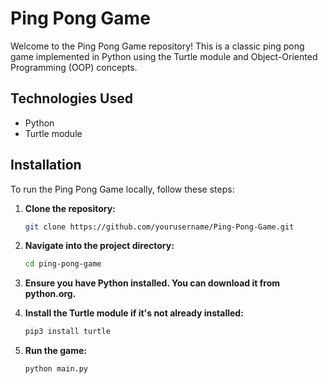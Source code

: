 # Ping Pong Game

Welcome to the Ping Pong Game repository! This is a classic ping pong game implemented in Python using the Turtle module and Object-Oriented Programming (OOP) concepts.

## Technologies Used

- Python
- Turtle module

## Installation

To run the Ping Pong Game locally, follow these steps:

1. **Clone the repository:**

   ```bash
   git clone https://github.com/yourusername/Ping-Pong-Game.git

2. **Navigate into the project directory:**

   ```bash
   cd ping-pong-game

3. **Ensure you have Python installed. You can download it from python.org.**

4. **Install the Turtle module if it's not already installed:**

   ```bash
   pip3 install turtle

5. **Run the game:**

   ```bash
   python main.py
   
